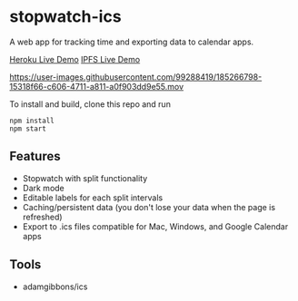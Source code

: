 # stopwatch-ics

A web app for tracking time and exporting data to calendar apps.

[Heroku Live Demo](https://stopwatch-ics.herokuapp.com/)
[IPFS Live Demo](https://gateway.pinata.cloud/ipfs/Qmbhci7ZvYGFgoarqw9AVgnoj3F92UdffPeKaRGfQyU4as/)

https://user-images.githubusercontent.com/99288419/185266798-15318f66-c606-4711-a811-a0f903dd9e55.mov

To install and build, clone this repo and run

```
npm install
npm start
```

## Features

- Stopwatch with split functionality
- Dark mode
- Editable labels for each split intervals
- Caching/persistent data (you don't lose your data when the page is refreshed)
- Export to .ics files compatible for Mac, Windows, and Google Calendar apps

## Tools

- adamgibbons/ics
